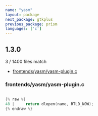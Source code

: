 ```yaml
---
name: "yasm"
layout: package
next_package: gtkplus
previous_package: prism
languages: ['c']
---
```

## 1.3.0
3 / 1400 files match

 - [frontends/yasm/yasm-plugin.c](#frontendsyasmyasm-pluginc)

### frontends/yasm/yasm-plugin.c

```c

{% raw %}
48 |     return dlopen(name, RTLD_NOW);
{% endraw %}

```
